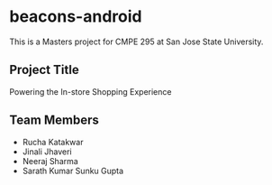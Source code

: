 # beacons-android
This is a Masters project for CMPE 295 at San Jose State University.


Project Title
------------
Powering the In-store Shopping Experience


Team Members
------------
* Rucha Katakwar
* Jinali Jhaveri
* Neeraj Sharma 
* Sarath Kumar Sunku Gupta


